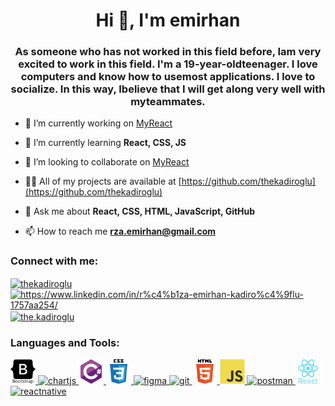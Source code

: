 <h1 align="center">Hi 👋, I'm emirhan</h1>
<h3 align="center">As someone who has not worked in this field before, Iam very excited to work in this field. I'm a 19-year-oldteenager. I love computers and know how to usemost applications. I love to socialize. In this way, Ibelieve that I will get along very well with myteammates.</h3>

- 🔭 I’m currently working on [MyReact](https://github.com/thekadiroglu/emirhanReact)

- 🌱 I’m currently learning **React, CSS, JS**

- 👯 I’m looking to collaborate on [MyReact](https://github.com/thekadiroglu/emirhanReact)

- 👨‍💻 All of my projects are available at [https://github.com/thekadiroglu](https://github.com/thekadiroglu)

- 💬 Ask me about **React, CSS, HTML, JavaScript, GitHub**

- 📫 How to reach me **rza.emirhan@gmail.com**

<h3 align="left">Connect with me:</h3>
<p align="left">
<a href="https://twitter.com/thekadiroglu" target="blank"><img align="center" src="https://raw.githubusercontent.com/rahuldkjain/github-profile-readme-generator/master/src/images/icons/Social/twitter.svg" alt="thekadiroglu" height="30" width="40" /></a>
<a href="https://linkedin.com/in/https://www.linkedin.com/in/r%c4%b1za-emirhan-kadiro%c4%9flu-1757aa254/" target="blank"><img align="center" src="https://raw.githubusercontent.com/rahuldkjain/github-profile-readme-generator/master/src/images/icons/Social/linked-in-alt.svg" alt="https://www.linkedin.com/in/r%c4%b1za-emirhan-kadiro%c4%9flu-1757aa254/" height="30" width="40" /></a>
<a href="https://instagram.com/the.kadiroglu" target="blank"><img align="center" src="https://raw.githubusercontent.com/rahuldkjain/github-profile-readme-generator/master/src/images/icons/Social/instagram.svg" alt="the.kadiroglu" height="30" width="40" /></a>
</p>

<h3 align="left">Languages and Tools:</h3>
<p align="left"> <a href="https://getbootstrap.com" target="_blank" rel="noreferrer"> <img src="https://raw.githubusercontent.com/devicons/devicon/master/icons/bootstrap/bootstrap-plain-wordmark.svg" alt="bootstrap" width="40" height="40"/> </a> <a href="https://www.chartjs.org" target="_blank" rel="noreferrer"> <img src="https://www.chartjs.org/media/logo-title.svg" alt="chartjs" width="40" height="40"/> </a> <a href="https://www.w3schools.com/cs/" target="_blank" rel="noreferrer"> <img src="https://raw.githubusercontent.com/devicons/devicon/master/icons/csharp/csharp-original.svg" alt="csharp" width="40" height="40"/> </a> <a href="https://www.w3schools.com/css/" target="_blank" rel="noreferrer"> <img src="https://raw.githubusercontent.com/devicons/devicon/master/icons/css3/css3-original-wordmark.svg" alt="css3" width="40" height="40"/> </a> <a href="https://www.figma.com/" target="_blank" rel="noreferrer"> <img src="https://www.vectorlogo.zone/logos/figma/figma-icon.svg" alt="figma" width="40" height="40"/> </a> <a href="https://git-scm.com/" target="_blank" rel="noreferrer"> <img src="https://www.vectorlogo.zone/logos/git-scm/git-scm-icon.svg" alt="git" width="40" height="40"/> </a> <a href="https://www.w3.org/html/" target="_blank" rel="noreferrer"> <img src="https://raw.githubusercontent.com/devicons/devicon/master/icons/html5/html5-original-wordmark.svg" alt="html5" width="40" height="40"/> </a> <a href="https://developer.mozilla.org/en-US/docs/Web/JavaScript" target="_blank" rel="noreferrer"> <img src="https://raw.githubusercontent.com/devicons/devicon/master/icons/javascript/javascript-original.svg" alt="javascript" width="40" height="40"/> </a> <a href="https://postman.com" target="_blank" rel="noreferrer"> <img src="https://www.vectorlogo.zone/logos/getpostman/getpostman-icon.svg" alt="postman" width="40" height="40"/> </a> <a href="https://reactjs.org/" target="_blank" rel="noreferrer"> <img src="https://raw.githubusercontent.com/devicons/devicon/master/icons/react/react-original-wordmark.svg" alt="react" width="40" height="40"/> </a> <a href="https://reactnative.dev/" target="_blank" rel="noreferrer"> <img src="https://reactnative.dev/img/header_logo.svg" alt="reactnative" width="40" height="40"/> </a> </p>
